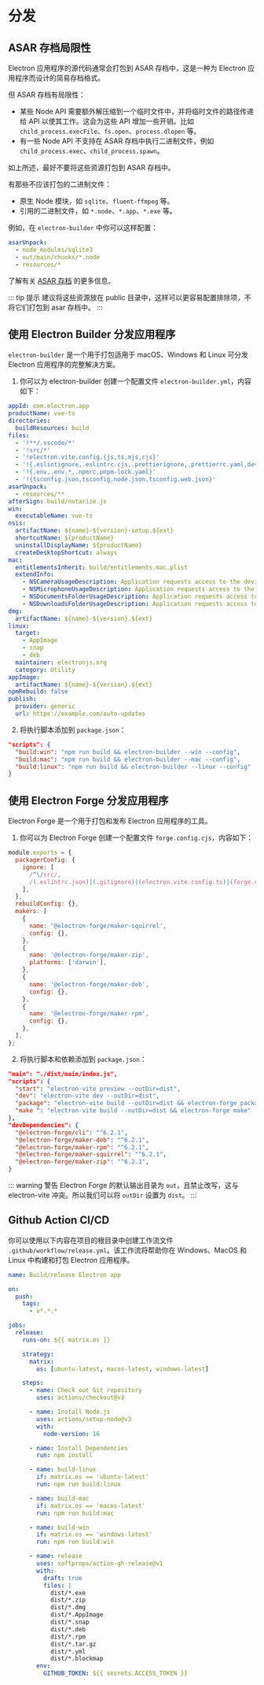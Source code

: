 # 分发

## ASAR 存档局限性

Electron 应用程序的源代码通常会打包到 ASAR 存档中，这是一种为 Electron 应用程序而设计的简易存档格式。

但 ASAR 存档有局限性：

- 某些 Node API 需要额外解压缩到一个临时文件中，并将临时文件的路径传递给 API 以使其工作。这会为这些 API 增加一些开销。比如 `child_process.execFile`、`fs.open`、`process.dlopen` 等。
- 有一些 Node API 不支持在 ASAR 存档中执行二进制文件，例如 `child_process.exec`、`child_process.spawn`。

如上所述，最好不要将这些资源打包到 ASAR 存档中。

有那些不应该打包的二进制文件：

- 原生 Node 模块，如 `sqlite`、`fluent-ffmpeg` 等。
- 引用的二进制文件，如 `*.node`、`*.app`、`*.exe` 等。

例如，在 `electron-builder` 中你可以这样配置：

```yaml
asarUnpack:
  - node_modules/sqlite3
  - out/main/chunks/*.node
  - resources/*
```

了解有关 [ASAR 存档](https://www.electronjs.org/docs/latest/tutorial/asar-archives) 的更多信息。

::: tip 提示
建议将这些资源放在 public 目录中，这样可以更容易配置排除项，不将它们打包到 asar 存档中。
:::

## 使用 Electron Builder 分发应用程序

`electron-builder` 是一个用于打包适用于 macOS、Windows 和 Linux 可分发 Electron 应用程序的完整解决方案。

1. 你可以为 electron-builder 创建一个配置文件 `electron-builder.yml`，内容如下：

```yaml
appId: com.electron.app
productName: vue-ts
directories:
  buildResources: build
files:
  - '!**/.vscode/*'
  - '!src/*'
  - '!electron.vite.config.{js,ts,mjs,cjs}'
  - '!{.eslintignore,.eslintrc.cjs,.prettierignore,.prettierrc.yaml,dev-app-update.yml,CHANGELOG.md,README.md}'
  - '!{.env,.env.*,.npmrc,pnpm-lock.yaml}'
  - '!{tsconfig.json,tsconfig.node.json,tsconfig.web.json}'
asarUnpack:
  - resources/**
afterSign: build/notarize.js
win:
  executableName: vue-ts
nsis:
  artifactName: ${name}-${version}-setup.${ext}
  shortcutName: ${productName}
  uninstallDisplayName: ${productName}
  createDesktopShortcut: always
mac:
  entitlementsInherit: build/entitlements.mac.plist
  extendInfo:
    - NSCameraUsageDescription: Application requests access to the device's camera.
    - NSMicrophoneUsageDescription: Application requests access to the device's microphone.
    - NSDocumentsFolderUsageDescription: Application requests access to the user's Documents folder.
    - NSDownloadsFolderUsageDescription: Application requests access to the user's Downloads folder.
dmg:
  artifactName: ${name}-${version}.${ext}
linux:
  target:
    - AppImage
    - snap
    - deb
  maintainer: electronjs.org
  category: Utility
appImage:
  artifactName: ${name}-${version}.${ext}
npmRebuild: false
publish:
  provider: generic
  url: https://example.com/auto-updates
```

2. 将执行脚本添加到 `package.json`：

```json
"scripts": {
  "build:win": "npm run build && electron-builder --win --config",
  "build:mac": "npm run build && electron-builder --mac --config",
  "build:linux": "npm run build && electron-builder --linux --config"
}
```


## 使用 Electron Forge 分发应用程序

Electron Forge 是一个用于打包和发布 Electron 应用程序的工具。

1. 你可以为 Electron Forge 创建一个配置文件 `forge.config.cjs`，内容如下：

```js
module.exports = {
  packagerConfig: {
    ignore: [
      /^\/src/,
      /(.eslintrc.json)|(.gitignore)|(electron.vite.config.ts)|(forge.config.cjs)|(tsconfig.*)/,
    ],
  },
  rebuildConfig: {},
  makers: [
    {
      name: '@electron-forge/maker-squirrel',
      config: {},
    },
    {
      name: '@electron-forge/maker-zip',
      platforms: ['darwin'],
    },
    {
      name: '@electron-forge/maker-deb',
      config: {},
    },
    {
      name: '@electron-forge/maker-rpm',
      config: {},
    },
  ],
};
```

2. 将执行脚本和依赖添加到 `package.json`：

```json
"main": "./dist/main/index.js",
"scripts": {
  "start": "electron-vite preview --outDir=dist",
  "dev": "electron-vite dev --outDir=dist",
  "package": "electron-vite build --outDir=dist && electron-forge package",
  "make ": "electron-vite build --outDir=dist && electron-forge make"
},
"devDependencies": {
  "@electron-forge/cli": "^6.2.1",
  "@electron-forge/maker-deb": "^6.2.1",
  "@electron-forge/maker-rpm": "^6.2.1",
  "@electron-forge/maker-squirrel": "^6.2.1",
  "@electron-forge/maker-zip": "^6.2.1",
}
```

::: warning 警告
Electron Forge 的默认输出目录为 `out`，且禁止改写，这与 electron-vite 冲突。所以我们可以将 `outDir` 设置为 `dist`。
:::

## Github Action CI/CD

你可以使用以下内容在项目的根目录中创建工作流文件 `.github/workflow/release.yml`。该工作流将帮助你在 Windows、MacOS 和 Linux 中构建和打包 Electron 应用程序。

```yaml
name: Build/release Electron app

on:
  push:
    tags:
      - v*.*.*

jobs:
  release:
    runs-on: ${{ matrix.os }}

    strategy:
      matrix:
        os: [ubuntu-latest, macos-latest, windows-latest]

    steps:
      - name: Check out Git repository
        uses: actions/checkout@v3

      - name: Install Node.js
        uses: actions/setup-node@v3
        with:
          node-version: 16

      - name: Install Dependencies
        run: npm install

      - name: build-linux
        if: matrix.os == 'ubuntu-latest'
        run: npm run build:linux

      - name: build-mac
        if: matrix.os == 'macos-latest'
        run: npm run build:mac

      - name: build-win
        if: matrix.os == 'windows-latest'
        run: npm run build:win

      - name: release
        uses: softprops/action-gh-release@v1
        with:
          draft: true
          files: |
            dist/*.exe
            dist/*.zip
            dist/*.dmg
            dist/*.AppImage
            dist/*.snap
            dist/*.deb
            dist/*.rpm
            dist/*.tar.gz
            dist/*.yml
            dist/*.blockmap
        env:
          GITHUB_TOKEN: ${{ secrets.ACCESS_TOKEN }}
```
